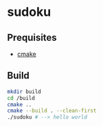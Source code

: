 # sudoku

## Prequisites
- [cmake](https://cmake.org/install/)

## Build
``` sh
mkdir build
cd /build
cmake ..
cmake --build . --clean-first
./sudoku # --> hello world
```